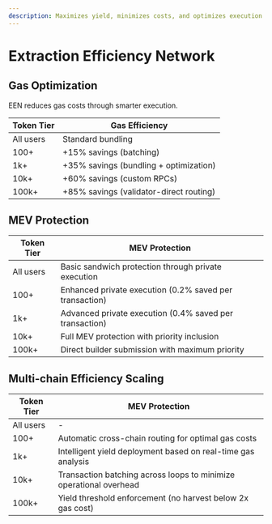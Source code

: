 ```yaml
---
description: Maximizes yield, minimizes costs, and optimizes execution.
---
```


# Extraction Efficiency Network

## Gas Optimization

EEN reduces gas costs through smarter execution.

| Token Tier | Gas Efficiency                          |
| ---------- | --------------------------------------- |
| All users  | Standard bundling                       |
| 100+       | +15% savings (batching)                 |
| 1k+        | +35% savings (bundling + optimization)  |
| 10k+       | +60% savings (custom RPCs)              |
| 100k+      | +85% savings (validator-direct routing) |

## MEV Protection

| Token Tier | MEV Protection                                          |
| ---------- | ------------------------------------------------------- |
| All users  | Basic sandwich protection through private execution     |
| 100+       | Enhanced private execution (0.2% saved per transaction) |
| 1k+        | Advanced private execution (0.4% saved per transaction) |
| 10k+       | Full MEV protection with priority inclusion             |
| 100k+      | Direct builder submission with maximum priority         |

## Multi-chain Efficiency Scaling

| Token Tier | MEV Protection                                                     |
| ---------- | ------------------------------------------------------------------ |
| All users  | -                                                                  |
| 100+       | Automatic cross-chain routing for optimal gas costs                |
| 1k+        | Intelligent yield deployment based on real-time gas analysis       |
| 10k+       | Transaction batching across loops to minimize operational overhead |
| 100k+      | Yield threshold enforcement (no harvest below 2x gas cost)         |
